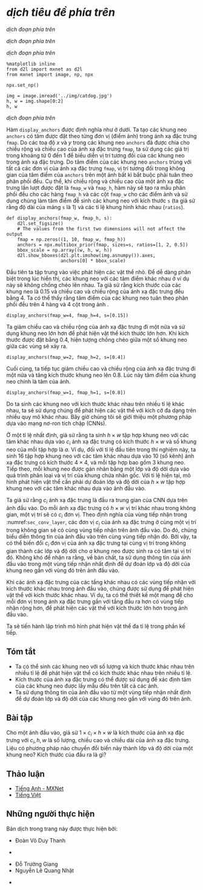 <!-- ===================== Bắt đầu dịch Phần 1 ==================== -->
<!-- ========================================= REVISE - BẮT ĐẦU =================================== -->

<!--
# Multiscale Object Detection
-->

# *dịch tiêu đề phía trên*


<!--
In :numref:`sec_anchor`, we generated multiple anchor boxes centered on each pixel of the input image.
These anchor boxes are used to sample different regions of the input image.
However, if anchor boxes are generated centered on each pixel of the image, soon there will be too many anchor boxes for us to compute.
For example, we assume that the input image has a height and a width of 561 and 728 pixels respectively.
If five different shapes of anchor boxes are generated centered on each pixel, over two million anchor boxes ($561 \times 728 \times 5$) need to be predicted and labeled on the image.
-->

*dịch đoạn phía trên*


<!--
It is not difficult to reduce the number of anchor boxes.
An easy way is to apply uniform sampling on a small portion of pixels from the input image and generate anchor boxes centered on the sampled pixels.
In addition, we can generate anchor boxes of varied numbers and sizes on multiple scales.
Notice that smaller objects are more likely to be positioned on the image than larger ones.
Here, we will use a simple example: Objects with shapes of $1 \times 1$, $1 \times 2$, and $2 \times 2$ may have 4, 2, and 1 possible position(s) on an image with the shape $2 \times 2$.
Therefore, when using smaller anchor boxes to detect smaller objects, we can sample more regions; when using larger anchor boxes to detect larger objects, we can sample fewer regions.
-->

*dịch đoạn phía trên*


<!--
To demonstrate how to generate anchor boxes on multiple scales, let us read an image first.
It has a height and width of $561 \times 728$ pixels.
-->

*dịch đoạn phía trên*



```{.python .input  n=1}
%matplotlib inline
from d2l import mxnet as d2l
from mxnet import image, np, npx

npx.set_np()

img = image.imread('../img/catdog.jpg')
h, w = img.shape[0:2]
h, w
```


<!--
In :numref:`sec_conv_layer`, the 2D array output of the convolutional neural network (CNN) is called a feature map.
We can determine the midpoints of anchor boxes uniformly sampled on any image by defining the shape of the feature map.
-->

*dịch đoạn phía trên*

<!-- ===================== Kết thúc dịch Phần 1 ===================== -->

<!-- ===================== Bắt đầu dịch Phần 2 ===================== -->


<!--
The function `display_anchors` is defined below.
We are going to generate anchor boxes `anchors` centered on each unit (pixel) on the feature map `fmap`.
Since the coordinates of axes $x$ and $y$ in anchor boxes `anchors` have been divided by the width and height of the feature map `fmap`, 
values between 0 and 1 can be used to represent relative positions of anchor boxes in the feature map.
Since the midpoints of anchor boxes `anchors` overlap with all the units on feature map `fmap`, 
the relative spatial positions of the midpoints of the `anchors` on any image must have a uniform distribution.
Specifically, when the width and height of the feature map are set to `fmap_w` and `fmap_h` respectively, 
the function will conduct uniform sampling for `fmap_h` rows and `fmap_w` columns of pixels and use them as midpoints 
to generate anchor boxes with size `s` (we assume that the length of list `s` is 1) and different aspect ratios (`ratios`).
-->

Hàm `display_anchors` được định nghĩa như ở dưới.
Ta tạo các khung neo `anchors` có tâm được đặt theo từng đơn vị (điểm ảnh) trong ánh xạ đặc trưng `fmap`.
Do các toạ độ $x$ và $y$ trong các khung neo `anchors` đã được chia cho chiều rộng và chiều cao của ánh xạ đặc trưng `fmap`,
ta sử dụng các giá trị trong khoảng từ 0 đến 1 để biểu diễn vị trí tương đối của các khung neo trong ánh xạ đặc trưng.
Do tâm điểm của các khung neo `anchors` trùng với tất cả các đơn vị của ánh xạ đặc trưng `fmap`,
vị trí tương đối trong không gian của tâm điểm của `anchors` trên một ảnh bất kì bắt buộc phải tuân theo phân phối đều.
Cụ thể, khi chiều rộng và chiều cao của một ánh xạ đặc trưng lần lượt được đặt là `fmap_w` và `fmap_h`,
hàm này sẽ tạo ra mẫu phân phối đều cho các hàng `fmap_h` và các cột `fmap_w` cho các điểm ảnh và sử dụng chúng làm tâm điểm
để sinh các khung neo với kích thước `s` (ta giả sử rằng độ dài của mảng `s` là 1) và các tỉ lệ khung hình khác nhau (`ratios`).


```{.python .input  n=2}
def display_anchors(fmap_w, fmap_h, s):
    d2l.set_figsize()
    # The values from the first two dimensions will not affect the output
    fmap = np.zeros((1, 10, fmap_w, fmap_h))
    anchors = npx.multibox_prior(fmap, sizes=s, ratios=[1, 2, 0.5])
    bbox_scale = np.array((w, h, w, h))
    d2l.show_bboxes(d2l.plt.imshow(img.asnumpy()).axes,
                    anchors[0] * bbox_scale)
```


<!--
We will first focus on the detection of small objects. In order to make it easier to distinguish upon display, the anchor boxes with different midpoints here do not overlap.
We assume that the size of the anchor boxes is 0.15 and the height and width of the feature map are 4.
We can see that the midpoints of anchor boxes from the 4 rows and 4 columns on the image are uniformly distributed.
-->

Đầu tiên ta tập trung vào việc phát hiện các vật thể nhỏ. Để dễ dàng phân biệt trong lúc hiển thị, các khung neo với các tâm điểm khác nhau ở ví dụ này sẽ không chồng chéo lên nhau.
Ta giả sử rằng kích thước của các khung neo là 0.15 và chiều cao và chiều rộng của ánh xạ đặc trưng đều bằng 4.
Ta có thể thấy rằng tâm điểm của các khung neo tuân theo phân phối đều trên 4 hàng và 4 cột trong ảnh .


```{.python .input  n=3}
display_anchors(fmap_w=4, fmap_h=4, s=[0.15])
```


<!--
We are going to reduce the height and width of the feature map by half and use a larger anchor box to detect larger objects.
When the size is set to 0.4, overlaps will occur between regions of some anchor boxes.
-->

Ta giảm chiều cao và chiều rộng của ánh xạ đặc trưng đi một nửa và sử dụng khung neo lớn hơn để phát hiện vật thể kích thước lớn hơn.
Khi kích thước được đặt bằng 0.4, hiện tượng chồng chéo giữa một số khung neo giữa các vùng sẽ xảy ra.



```{.python .input  n=4}
display_anchors(fmap_w=2, fmap_h=2, s=[0.4])
```


<!--
Finally, we are going to reduce the height and width of the feature map by half and increase the anchor box size to 0.8.
Now the midpoint of the anchor box is the center of the image.
-->

Cuối cùng, ta tiếp tục giảm chiều cao và chiều rộng của ánh xạ đặc trưng đi một nửa và tăng kích thước khung neo lên 0.8.
Lúc này tâm điểm của khung neo chính là tâm của ảnh.



```{.python .input  n=5}
display_anchors(fmap_w=1, fmap_h=1, s=[0.8])
```


<!--
Since we have generated anchor boxes of different sizes on multiple scales, we will use them to detect objects of various sizes at different scales.
Now we are going to introduce a method based on convolutional neural networks (CNNs).
-->

Do ta sinh các khung neo với kích thước khác nhau trên nhiều tỉ lệ khác nhau, ta sẽ sử dụng chúng để phát hiện các vật thể với kích cỡ đa dạng trên nhiều quy mô khác nhau.
Bây giờ chúng tôi sẽ giới thiệu một phương pháp dựa vào mạng nơ-ron tích chập (CNNs).


<!-- ===================== Kết thúc dịch Phần 2 ===================== -->

<!-- ===================== Bắt đầu dịch Phần 3 ===================== -->


<!--
At a certain scale, suppose we generate $h \times w$ sets of anchor boxes with different midpoints based on $c_i$ feature maps 
with the shape $h \times w$ and the number of anchor boxes in each set is $a$.
For example, for the first scale of the experiment, we generate 16 sets of anchor boxes with 
different midpoints based on 10 (number of channels) feature maps with a shape of $4 \times 4$, and each set contains 3 anchor boxes.
Next, each anchor box is labeled with a category and offset based on the classification and position of the ground-truth bounding box.
At the current scale, the object detection model needs to predict the category and offset of $h \times w$ sets of anchor boxes with different midpoints based on the input image.
-->

Ở một tỉ lệ nhất định, giả sử rằng ta sinh $h \times w$ tập hợp khung neo với các tâm khác nhau dựa vào $c_i$ ánh xạ đặc trưng
có kích thước $h \times w$ và số khung neo của mỗi tập hợp là $a$.
Ví dụ, đối với tỉ lệ đầu tiên trong thí nghiệm này, ta sinh 16 tập hợp khung neo với
các tâm khác nhau dựa vào 10 (số kênh) ánh xạ đặc trưng có kích thước $4 \times 4$, và mỗi tập hợp bao gồm 3 khung neo.
Tiếp theo, mỗi khung neo được gán nhãn bằng một lớp và độ dời dựa vào quá trình phân loại và vị trí của khung chứa nhãn gốc.
Với tỉ lệ hiện tại, mô hình phát hiện vật thể cần phải dự đoán lớp và độ dời của $h \times w$ tập hợp khung neo với các tâm khác nhau dựa vào ảnh đầu vào.


<!--
We assume that the $c_i$ feature maps are the intermediate output of the CNN based on the input image.
Since each feature map has $h \times w$ different spatial positions, the same position will have $c_i$ units.
According to the definition of receptive field in the :numref:`sec_conv_layer`, the $c_i$ units of the feature map at the same spatial position have the same receptive field on the input image.
Thus, they represent the information of the input image in this same receptive field.
Therefore, we can transform the $c_i$ units of the feature map at the same spatial position into the categories and offsets of the $a$ anchor boxes generated using that position as a midpoint.
It is not hard to see that, in essence, we use the information of the input image in a certain receptive field to predict the category and offset of the anchor boxes close to the field on the input image.
-->

Ta giả sử rằng $c_i$ ánh xạ đặc trưng là đầu ra trung gian của CNN dựa trên ảnh đầu vào.
Do mỗi ánh xạ đặc trưng có $h \times w$ vị trí khác nhau trong không gian, một vị trí sẽ có $c_i$ đơn vị.
Theo định nghĩa của vùng tiếp nhận trong :numref:`sec_conv_layer`, các đơn vị $c_i$ của ánh xạ đặc trưng ở cùng một vị trí trong không gian sẽ có cùng vùng tiếp nhận trên ảnh đầu vào.
Do đó, chúng biểu diễn thông tin của ảnh đầu vào trên cùng vùng tiếp nhận đó.
Bởi vậy, ta có thể biến đổi $c_i$ đơn vị của ánh xạ đặc trưng tại cùng vị trí trong không gian thành các lớp và độ dời cho $a$ khung neo được sinh ra có tâm tại vị trí đó.
Không khó để nhận ra rằng, về bản chất, ta sử dụng thông tin của ảnh đầu vào trong một vùng tiếp nhận nhất định để dự đoán lớp và độ dời của khung neo gần với vùng đó trên ảnh đầu vào.


<!--
When the feature maps of different layers have receptive fields of different sizes on the input image, they are used to detect objects of different sizes.
For example, we can design a network to have a wider receptive field for each unit in the feature map that is closer to the output layer, to detect objects with larger sizes in the input image.
-->

Khi các ánh xạ đặc trưng của các tầng khác nhau có các vùng tiếp nhận với kích thước khác nhau trong ảnh đầu vào, chúng được sử dụng để phát hiện vật thể với kích thước khác nhau.
Ví dụ, ta có thể thiết kế một mạng để cho mỗi đơn vị trong ánh xạ đặc trưng gần với tầng đầu ra hơn có vùng tiếp nhận rộng hơn, để phát hiện các vật thể với kích thước lớn hơn trong ảnh đầu vào.


<!--
We will implement a multiscale object detection model in the following section.
-->

Ta sẽ tiến hành lập trình mô hình phát hiện vật thể đa tỉ lệ trong phần kế tiếp.



## Tóm tắt


<!--
* We can generate anchor boxes with different numbers and sizes on multiple scales to detect objects of different sizes on multiple scales.
* The shape of the feature map can be used to determine the midpoint of the anchor boxes that uniformly sample any image.
* We use the information for the input image from a certain receptive field to predict the category and offset of the anchor boxes close to that field on the image.
-->

* Ta có thể sinh các khung neo với số lượng và kích thước khác nhau trên nhiều tỉ lệ để phát hiện vật thể có kích thước khác nhau trên nhiều tỉ lệ.
* Kích thước của ánh xạ đặc trưng có thể được sử dụng để xác định tâm của các khung neo được lấy mẫu đều trên tất cả các ảnh.
* Ta sử dụng thông tin của ảnh đầu vào từ một vùng tiếp nhận nhất định để dự đoán lớp và độ dời của các khung neo gần với vùng đó trên ảnh.


## Bài tập


<!--
Given an input image, assume $1 \times c_i \times h \times w$ to be the shape of the feature map while $c_i, h, w$ are the number, height, and width of the feature map.
What methods can you think of to convert this variable into the anchor box's category and offset? What is the shape of the output?
-->

Cho một ảnh đầu vào, giả sử $1 \times c_i \times h \times w$ là kích thước của ánh xạ đặc trưng với $c_i, h, w$ là số lượng, chiều cao và chiều dài của ánh xạ đặc trưng.
Liệu có phương pháp nào chuyển đổi biến này thành lớp và độ dời của một khung neo? Kích thước của đầu ra là gì?

<!-- ===================== Kết thúc dịch Phần 3 ===================== -->
<!-- ========================================= REVISE - KẾT THÚC ===================================-->

## Thảo luận
* [Tiếng Anh - MXNet](https://discuss.d2l.ai/t/371)
* [Tiếng Việt](https://forum.machinelearningcoban.com/c/d2l)


## Những người thực hiện
Bản dịch trong trang này được thực hiện bởi:
<!--
Tác giả của mỗi Pull Request điền tên mình và tên những người review mà bạn thấy
hữu ích vào từng phần tương ứng. Mỗi dòng một tên, bắt đầu bằng dấu `*`.

Tên đầy đủ của các reviewer có thể được tìm thấy tại https://github.com/aivivn/d2l-vn/blob/master/docs/contributors_info.md
-->

* Đoàn Võ Duy Thanh
<!-- Phần 1 -->
* 

<!-- Phần 2 -->
* Đỗ Trường Giang
* Nguyễn Lê Quang Nhật

<!-- Phần 3 -->
* 
